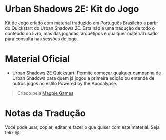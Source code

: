 # Urban Shadows 2E: Kit do Jogo

Kit de Jogo criado com material traduzido em Português Brasileiro a partir do Quickstart do Urban Shadows 2E. Esta não é uma tradução de todo o conteúdo do livro, mas das jogadas, arquétipos e qualquer material usado para consulta nas sessões de jogo.

# Material Oficial

- [Urban Shadows 2E Quickstart](https://www.drivethrurpg.com/product/333500/Urban-Shadows-2nd-Ed-Quickstart): Permite começar qualquer campanha de Urban Shadows para quem já jogou a primeira edição ou entende de outros jogos no estilo Powered by the Apocalypse.

> Criado pela [Magpie Games](https://magpiegames.com/).

# Notas da Tradução

Você pode usar, copiar, editar, e fazer o que quiser com este material. Seja feliz 😎.
